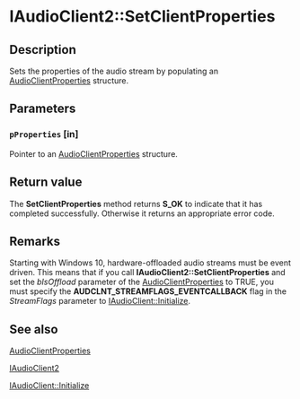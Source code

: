 # IAudioClient2::SetClientProperties

## Description

Sets the properties of the audio stream by populating an [AudioClientProperties](https://learn.microsoft.com/windows/win32/api/audioclient/ns-audioclient-audioclientproperties-r1) structure.

## Parameters

### `pProperties` [in]

Pointer to an [AudioClientProperties](https://learn.microsoft.com/windows/win32/api/audioclient/ns-audioclient-audioclientproperties-r1) structure.

## Return value

The **SetClientProperties** method returns **S_OK** to indicate that it has completed successfully. Otherwise it returns an appropriate error code.

## Remarks

Starting with Windows 10, hardware-offloaded audio streams must be event driven. This means that if you call **IAudioClient2::SetClientProperties** and set the *bIsOffload* parameter of the [AudioClientProperties](https://learn.microsoft.com/windows/win32/api/audioclient/ns-audioclient-audioclientproperties~r1) to TRUE, you must specify the **AUDCLNT_STREAMFLAGS_EVENTCALLBACK** flag in the *StreamFlags* parameter to [IAudioClient::Initialize](https://learn.microsoft.com/windows/desktop/api/audioclient/nf-audioclient-iaudioclient-initialize).

## See also

[AudioClientProperties](https://learn.microsoft.com/windows/win32/api/audioclient/ns-audioclient-audioclientproperties-r1)

[IAudioClient2](https://learn.microsoft.com/windows/desktop/api/audioclient/nn-audioclient-iaudioclient2)

[IAudioClient::Initialize](https://learn.microsoft.com/windows/desktop/api/audioclient/nf-audioclient-iaudioclient-initialize)